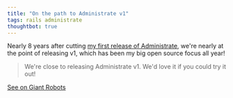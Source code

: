 ```yaml
---
title: "On the path to Administrate v1"
tags: rails administrate
thoughtbot: true
---
```


Nearly 8 years after cutting [my first release of Administrate][2], we're
nearly at the point of releasing v1, which has been my big open source focus
all year!

> We're close to releasing Administrate v1. We'd love it if you could try
> it out!

[See on Giant Robots][1]

[1]: https://thoughtbot.com/blog/on-the-path-to-administrate-v1
[2]: https://github.com/thoughtbot/administrate/releases/tag/v0.3.0

